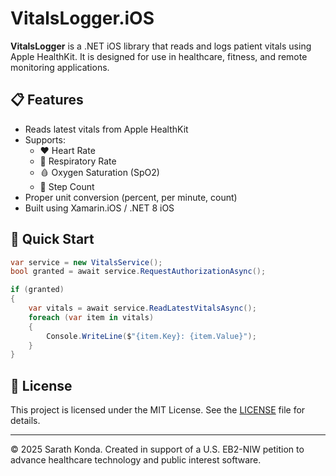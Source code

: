 # VitalsLogger.iOS

**VitalsLogger** is a .NET iOS library that reads and logs patient vitals using Apple HealthKit. It is designed for use in healthcare, fitness, and remote monitoring applications.

## 📋 Features

- Reads latest vitals from Apple HealthKit
- Supports:
  - ❤️ Heart Rate
  - 💨 Respiratory Rate
  - 🩸 Oxygen Saturation (SpO2)
  - 👣 Step Count
- Proper unit conversion (percent, per minute, count)
- Built using Xamarin.iOS / .NET 8 iOS

## 🚀 Quick Start

```csharp
var service = new VitalsService();
bool granted = await service.RequestAuthorizationAsync();

if (granted)
{
    var vitals = await service.ReadLatestVitalsAsync();
    foreach (var item in vitals)
    {
        Console.WriteLine($"{item.Key}: {item.Value}");
    }
}
```

## 📜 License

This project is licensed under the MIT License. See the [LICENSE](./LICENSE) file for details.

---

© 2025 Sarath Konda. Created in support of a U.S. EB2-NIW petition to advance healthcare technology and public interest software.
